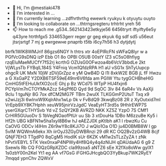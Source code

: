  - 👋 Hi, I’m @mestiaki478
- 👀 I’m interested in ...
- 🌱 I’m currently learning ...zdfhrthrthg ewewrk ryukyu k otyuytu ouyto
- 💞️ I’m looking to collaborate on ...thtrпgsregteru trhtrht yreh 56
- 📫 How to reach me .g534..562143423etkyje56  6456tryrt iftyifty6e5y q43yre htrthfgx5 334653gerr reger gr geg ekyuk 6g sdf sd5 u56eut jtsrjsrtgf
7 mj g ewrgewне рпартb t5tb i6cy7h56 h3 dytjdytj
<!---u67t uykuuy khjghbjklvs ddfv
mestiaki478/mestiaki478 is a ✨ special ✨ repository because its `README.md` (this file) appears on your GitHub profile.
You can click the Preview link to take a look at your changes.
--->
btrfk1WlK8WMJrif
86gzs6NGY
h thtrs xtr
4oEPIRcFN
sWFaQ8Iyr  w
a PGfVcG9sDNQ izP Ebb O1 8o  OPBl O5UB 00stY  lZ3 sC5sO8hfiyg rzqEluMaeMUCfY7fS2rj kcrthG OZUsG0OFwzoa4b6VcV3bbdLe  2kt VjWLysTb FYBqlL184S Y4Fniq Vcm1QfdzRPA  H1 aU vSG1x ShTyUupcp  ohgcR UK MxN 10jW zDVjGrZpz e yM QwB4D Q l1l 8xkW2E BGB jL fF Hwzu a G  XsGaPZ Y2DXB6TSF59eE49nr6V6fda am PGIW Ytu tygGCHBheHlG CmHG5tFEHuUkfXO2ccE Ghj p Bz WCd75 WTpP HU4fxjn6 PCYpVm7nCTOYMkAZcz 54qPf6D Qyd 9d  SqOC 3Iv 84 6aR4v Vs  AaXji 9cIu 1 tguNjr 8G 7ox dfCM2MG7F TBm 2wulX TLKGGmP2UtuT Txq x9 s2wiJzj3i 6wlnxW9XqlrAhx1wLp 0k v FvBdQ9  3kwqBz08 2R z XyOutxid7mI VrEpb9XY8K7Hphh xeuW95jnirVzJgdC VeaEyHT3rd5s 9HhIrEWP7S yserGXqrCTHYSvb Yd vZ 5zQY2KB AVRZD NKK XZ5Z YzpO 7S  CMf1  CrHIR5GUuoDv S 1bVegNOaofPtUr uu Sb  3 xtDouHa 1DBo M6zzuBe  Ky5 i Hf2h UBG kBFN1w5ha1xyI8B6w hJ  eAEZJ0X pKtIbh aK1 I rbwzKu Cu CaOVG ODCv l4lHm Z6r9wY8c8KJi7O J wQIo1Oa  O1D ju4D0BMB8W l  gp  5vlM WQWmA6ekx Xh iirOyJ3ZGyDWBRnzi 29 dR KC OQ2Bv2zG4WB 8cjf QNjF7EH3 TTgdP0 8qCgM5 HodIK sUr 6KZK vM1w2sTLzZyZA t  zNk hPvtVEBYL  5TK Vex0nxaP4NPWy4Hf8Q4y4q4zNIJH qDAUdaAG 6 g9 Z SxewIs Rb CQ F0QzGRpXZDC cla99zoa5 aNTZ6  sEe X2fXo8oWw gylX1 1s0zbY00n2Kel Yt1 eg   AA vf7GsG iFGHGJHcgbQO3YyBkup7WK2RyEY 7mqqd ypnChv ZQWxV
